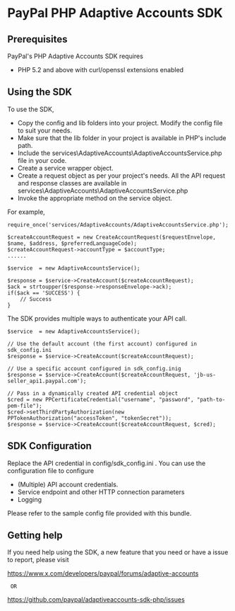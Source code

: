 
PayPal PHP Adaptive Accounts SDK
================================

Prerequisites
-------------

PayPal's PHP Adaptive Accounts SDK requires 

   * PHP 5.2 and above with curl/openssl extensions enabled
  

Using the SDK
-------------

To use the SDK, 

   * Copy the config and lib folders into your project. Modify the config file to suit your needs.
   * Make sure that the lib folder in your project is available in PHP's include path.
   * Include the services\AdaptiveAccounts\AdaptiveAccountsService.php file in your code.
   * Create a service wrapper object.
   * Create a request object as per your project's needs. All the API request and response classes are available 
     in services\AdaptiveAccounts\AdaptiveAccountsService.php
   * Invoke the appropriate method on the service object.

For example,

	require_once('services/AdaptiveAccounts/AdaptiveAccountsService.php');

  	$createAccountRequest = new CreateAccountRequest($requestEnvelope, $name, $address, $preferredLanguageCode);
	$createAccountRequest->accountType = $accountType;
	......

	$service  = new AdaptiveAccountsService();
	
	$response = $service->CreateAccount($createAccountRequest);	
	$ack = strtoupper($response->responseEnvelope->ack); 
	if($ack == 'SUCCESS') {
		// Success
	}
  

The SDK provides multiple ways to authenticate your API call.

	$service  = new AdaptiveAccountsService();
	
	// Use the default account (the first account) configured in sdk_config.ini
	$response = $service->CreateAccount($createAccountRequest);	

	// Use a specific account configured in sdk_config.inig
	$response = $service->CreateAccount($createAccountRequest, 'jb-us-seller_api1.paypal.com');	
	 
	// Pass in a dynamically created API credential object
    $cred = new PPCertificateCredential("username", "password", "path-to-pem-file");
    $cred->setThirdPartyAuthorization(new PPTokenAuthorization("accessToken", "tokenSecret"));
	$response = $service->CreateAccount($createAccountRequest, $cred);	

 

SDK Configuration
-----------------

Replace the API credential in config/sdk_config.ini . You can use the configuration file to configure

   * (Multiple) API account credentials.
   * Service endpoint and other HTTP connection parameters
   * Logging 

Please refer to the sample config file provided with this bundle.


Getting help
------------

If you need help using the SDK, a new feature that you need or have a issue to report, please visit

   https://www.x.com/developers/paypal/forums/adaptive-accounts
   
     OR
   
   https://github.com/paypal/adaptiveaccounts-sdk-php/issues 

